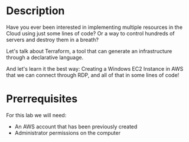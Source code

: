 # Description

Have you ever been interested in implementing multiple resources in the Cloud using just some lines of code? Or a way to control hundreds of servers and destroy them in a breath? 

Let's talk about Terraform, a tool that can generate an infrastructure through a declarative language. 

And let's learn it the best way: Creating a Windows EC2 Instance in AWS that we can connect through RDP, and all of that in some lines of code!

# Prerrequisites

For this lab we will need:
-	An AWS account that has been previously created 
-	Administrator permissions on the computer

